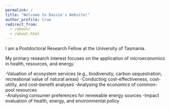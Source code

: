 ```yaml
---
permalink: /
title: "Welcome to Bassie's Website!"
author_profile: true
redirect_from: 
  - /about/
  - /about.html
---
```


I am a Postdoctoral Research Fellow at the University of Tasmania. 

My primary research interest focuses on the application of microeconomics in health, resources, and energy.

  -Valuation of ecosystem services (e.g., biodiversity, carbon sequestration, recreational value of natural areas) 
  -Conducting cost-effectiveness, cost-utility, and cost-benefit analyses 
  -Analysing the economics of common-pool resources  
  -Analysing consumer preferences for renewable energy sources 
  -Impact evaluation of  health, energy, and environmental policy

